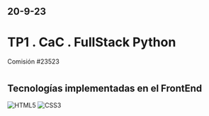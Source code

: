 20-9-23
-

# TP1 . CaC . FullStack Python

Comisión #23523 

#

## Tecnologías implementadas en el FrontEnd


![HTML5](https://img.shields.io/badge/html5-black.svg?style=for-the-badge&logo=html5&logoColor=white)
![CSS3](https://img.shields.io/badge/css3-black.svg?style=for-the-badge&logo=css3&logoColor=white)

